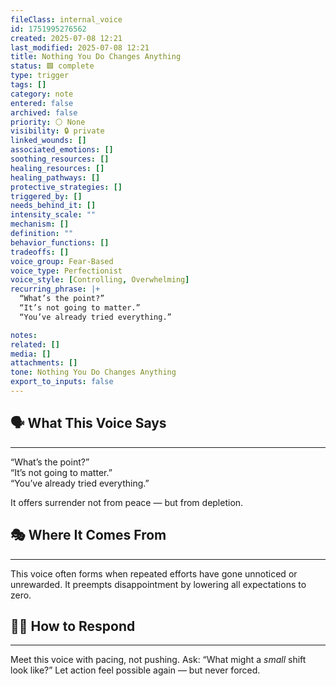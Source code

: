 ```yaml
---
fileClass: internal_voice
id: 1751995276562
created: 2025-07-08 12:21
last_modified: 2025-07-08 12:21
title: Nothing You Do Changes Anything
status: 🟩 complete
type: trigger
tags: []
category: note
entered: false
archived: false
priority: ⚪ None
visibility: 🔒 private
linked_wounds: []
associated_emotions: []
soothing_resources: []
healing_resources: []
healing_pathways: []
protective_strategies: []
triggered_by: []
needs_behind_it: []
intensity_scale: ""
mechanism: []
definition: ""
behavior_functions: []
tradeoffs: []
voice_group: Fear-Based
voice_type: Perfectionist
voice_style: [Controlling, Overwhelming]
recurring_phrase: |+
  “What’s the point?”
  “It’s not going to matter.”
  “You’ve already tried everything.”

notes: 
related: []
media: []
attachments: []
tone: Nothing You Do Changes Anything
export_to_inputs: false
---
```


## 🗣️ What This Voice Says
---
“What’s the point?”  
“It’s not going to matter.”  
“You’ve already tried everything.”

It offers surrender not from peace — but from depletion.

## 🎭 Where It Comes From
---
This voice often forms when repeated efforts have gone unnoticed or unrewarded. It preempts disappointment by lowering all expectations to zero.

## 🧘‍♂️ How to Respond
---
Meet this voice with pacing, not pushing. Ask: “What might a *small* shift look like?” Let action feel possible again — but never forced.
